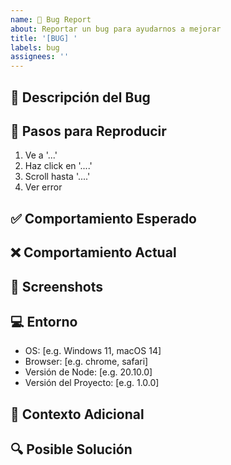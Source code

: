 ```yaml
---
name: 🐛 Bug Report
about: Reportar un bug para ayudarnos a mejorar
title: '[BUG] '
labels: bug
assignees: ''
---
```


## 🐛 Descripción del Bug

<!-- Una descripción clara y concisa del bug -->

## 🔄 Pasos para Reproducir

1. Ve a '...'
2. Haz click en '....'
3. Scroll hasta '....'
4. Ver error

## ✅ Comportamiento Esperado

<!-- Descripción clara de lo que esperabas que sucediera -->

## ❌ Comportamiento Actual

<!-- Descripción clara de lo que está sucediendo actualmente -->

## 📸 Screenshots

<!-- Si aplica, agrega screenshots para ayudar a explicar el problema -->

## 💻 Entorno

- OS: [e.g. Windows 11, macOS 14]
- Browser: [e.g. chrome, safari]
- Versión de Node: [e.g. 20.10.0]
- Versión del Proyecto: [e.g. 1.0.0]

## 📝 Contexto Adicional

<!-- Agrega cualquier otro contexto sobre el problema aquí -->

## 🔍 Posible Solución

<!-- Si tienes alguna idea de cómo resolver el bug, compártela aquí -->
